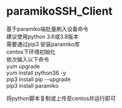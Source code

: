 # paramikoSSH_Client
基于paramiko端批量刷入设备命令<br>
建议使用python 3.6或3.8版本<br>
需要通过pip3 安装paramiko库<br>
centos下环境初始化<br>
依次输入以下命令<br>
yum upgrade<br>
yum install python36 -y<br>
pip3 install pip --upgrade<br>
pip3 install paramiko<br>

将python脚本复制或上传至centos并运行即可<br>

